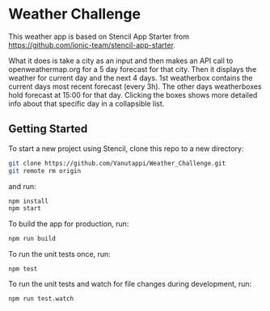 # Weather Challenge

This weather app is based on Stencil App Starter from https://github.com/ionic-team/stencil-app-starter.

What it does is take a city as an input and then makes an API call to openweathermap.org for a 5 day forecast for that city. Then it displays the weather for current day and the next 4 days. 1st weatherbox contains the current days most recent forecast (every 3h). The other days weatherboxes hold forecast at 15:00 for that day. Clicking the boxes shows more detailed info about that specific day in a collapsible list.

## Getting Started

To start a new project using Stencil, clone this repo to a new directory:

```bash
git clone https://github.com/Vanutappi/Weather_Challenge.git
git remote rm origin
```

and run:

```bash
npm install
npm start
```

To build the app for production, run:

```bash
npm run build
```

To run the unit tests once, run:

```
npm test
```

To run the unit tests and watch for file changes during development, run:

```
npm run test.watch
```
